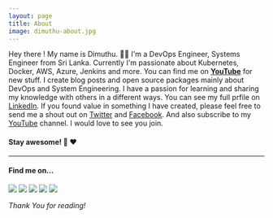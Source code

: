 ```yaml
---
layout: page
title: About
image: dimuthu-about.jpg
---
```


Hey there ! My name is Dimuthu. 👋🤓
I'm a DevOps Engineer, Systems Engineer from Sri Lanka. Currently I'm passionate about Kubernetes, Docker, AWS, Azure, Jenkins and more. You can find me on **<a href="https://www.youtube.com/channel/UCovlVsoRVItner26ZJPBjmQ" target="_blank">YouTube</a>** for new stuff.
I create blog posts and open source packages mainly about DevOps and System Engineering. I have a passion for learning and sharing my knowledge with others in a different ways. You can see my full prfile on <a href="https://www.linkedin.com/in/dimuthu-daundasekara-2b002271/" target="_blank">LinkedIn</a>. If you found value in something I have created, please feel free to send me a shout out on <a href="https://twitter.com/dimuit86" target="_blank">Twitter</a> and <a href="https://www.facebook.com/dimuit86/" target="_blank">Facebook</a>. And also subscribe to my <a href="https://www.youtube.com/channel/UCovlVsoRVItner26ZJPBjmQ" target="_blank">YouTube</a> channel. I would love to see you join.
#### **Stay awesome!** :heartbeat: :heart:

***

#### Find me on...

![]({{site.baseurl}}/images/pages/soical-icons/youtube.png)
![]({{site.baseurl}}/images/pages/soical-icons/facebook.png)
![]({{site.baseurl}}/images/pages/soical-icons/linkedin.png)
![]({{site.baseurl}}/images/pages/soical-icons/instagram.png)
![]({{site.baseurl}}/images/pages/soical-icons/twitter.png)

*Thank You for reading!*


